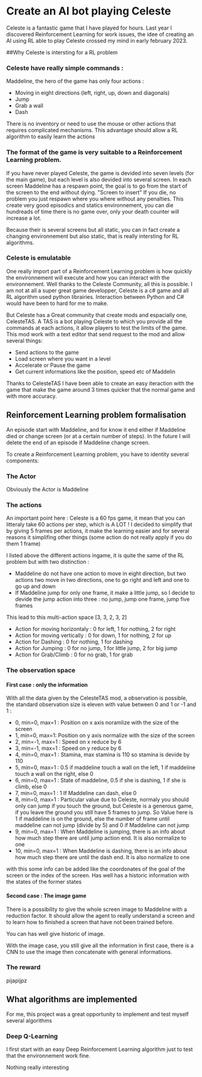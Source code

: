 # Create an AI bot playing Celeste

Celeste is a fantastic game that I have played for hours. Last year I discovered Reinforcement Learning for work issues, the idee of creating an AI using RL able to play Celeste crossed my mind in early february 2023.

##Why Celeste is intersting for a RL problem

### Celeste have really simple commands :
Maddeline, the hero of the game has only four actions :
- Moving in eight directions (left, right, up, down and diagonals)
- Jump
- Grab a wall
- Dash

There is no inventory or need to use the mouse or other actions that requires complicated mechanisms.
This advantage should allow a RL algorithm to easily learn the actions

### The format of the game is very suitable to a Reinforcement Learning problem.
If you have never played Celeste, the game is devided into seven levels (for the main game), but each level is also devided into several screen.
In each screen Maddeline has a respawn point, the goal is to go from the start of the screen to the end without dying.
"Screen to insert"
If you die, no problem you just respawn where you where without any penalties. This create very good episodics and statics environnement, you can die hundreads of time there is no game over, only your death counter will increase a lot.

Because their is several screens but all static, you can in fact create a changing environnement but also static, that is really intersting for RL algorithms.


### Celeste is emulatable
One really import part of a Reinforcement Learning problem is how quickly the environnement will execute and how you can interact with the environnement.
Well thanks to the Celeste Community, all this is possible. 
I am not at all a super great game developper, Celeste is a c# game and all RL algorithm used python librairies. Interaction between Python and C# would have been to hard for me to make. 

But Celeste has a Great community that create mods and espacially one, CelesteTAS. A TAS is a bot playing Celeste to which you provide all the commands at each actions, it allow players to test the limits of the game. This mod work with a text editor that send request to the mod and allow several things: 
- Send actions to the game
- Load screen where you want in a level
- Accelerate or Pause the game
- Get current informations like the position, speed etc of Maddelin

Thanks to CelesteTAS I have been able to create an easy iteraction with the game that make the game around 3 times quicker that the normal game and with more accuracy.


## Reinforcement Learning problem formalisation

An episode start with Maddeline, and for know it end either if Maddeline died or change screen (or at a certain number of steps). In the future I will delete the end of an episode if Maddeline change screen.

To create a Reinforcement Learning problem, you have to identity several components:
### The Actor
Obviously the Actor is Maddeline

### The actions

An important point here : Celeste is a 60 fps game, it mean that you can litteraly take 60 actions per step, which is A LOT ! I decided to simplify that by giving 5 frames per actions, it make the learning easier and for several reasons it simplifing other things (some action do not really apply if you do them 1 frame)

I listed above the different actions ingame, it is quite the same of the RL problem but with two distinction : 
- Maddeline do not have one action to move in eight direction, but two actions two move in two directions, one to go right and left and one to go up and down
- If Maddeline jump for only one frame, it make a little jump, so I decide to devide the jump action into three : no jump, jump one frame, jump five frames

This lead to this multi-action space [3, 3, 2, 3, 2]
 - Action for moving horizontaly : 0 for left, 1 for nothing, 2 for right
 - Action for moving vertically : 0 for down, 1 for nothing, 2 for up
 - Action for Dashing : 0 for nothing, 1 for dashing
 - Action for Jumping : 0 for no jump, 1 for little jump, 2 for big jump
 - Action for Grab/Climb : 0 for no grab, 1 for grab

### The observation space

#### First case : only the information
With all the data given by the CelesteTAS mod, a observation is possible, the standard observation size is eleven with value between 0 and 1 or -1 and 1 :
- 0, min=0, max=1 : Position on x axis noramlize with the size of the screen
- 1, min=0, max=1: Position on y axis normalize with the size of the screen
- 2, min=-1, max=1 : Speed on x reduce by 6
- 3, min=-1, max=1 : Speed on y reduce by 6
- 4, min=0, max=1 : Stamina, max stamina is 110 so stamina is devide by 110
- 5, min=0, max=1 : 0.5 if maddeline touch a wall on the left, 1 if maddeline touch a wall on the right, else 0 
- 6, min=0, max=1 : State of maddeline, 0.5 if she is dashing, 1 if she is climb, else 0
- 7, min=0, max=1 : 1 If Maddeline can dash, else 0
- 8, min=0, max=1 : Particular value due to Celeste, normaly you should only can jump if you touch the ground, but Celeste is a generous game, if you leave the ground you still have 5 frames to jump. So Value here is 1 if maddeline is on the ground, else the number of frame until maddeline can not jump (divide by 5) and 0 if Maddeline can not jump
- 9, min=0, max=1 : When Maddeline is jumping, there is an info about how much step there are until jump action end. It is also normalize to one
- 10, min=0, max=1 : When Maddeline is dashing, there is an info about how much step there are until the dash end. It is also normalize to one

with this some info can be added like the coordonates of the goal of the screen or the index of the screen. Has well has a historic information with the states of the former states

#### Second case : The image game
There is a possibility to give the whole screen image to Maddeline with a reduction factor. It should allow the agent to really understand a screen and to learn how to finished a screen that have not been trained before.

You can has well give historic of image.

With the image case, you still give all the information in first case, there is a CNN to use the image then concatenate with general informations.

### The reward

pijapijpz

## What algorithms are implemented

For me, this project was a great opportunity to implement and test myself several algorithms

### Deep Q-Learning
I first start with an easy Deep Reinforcement Learning algorithm just to test that the environnement work fine.

Nothing really interesting
